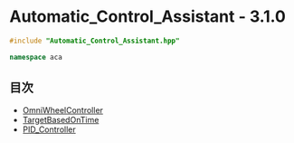 # Automatic_Control_Assistant - 3.1.0
```c++
#include "Automatic_Control_Assistant.hpp"
```

```c++
namespace aca
```

## 目次
- [OmniWheelController](wheel/omni_wheel_controller/README.md)
- [TargetBasedOnTime](target_based_on_time/README.md)
- [PID_Controller](pid_controller/README.md)